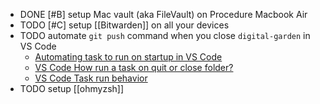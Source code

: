 - DONE [#B] setup Mac vault (aka FileVault) on Procedure Macbook Air
- TODO [#C] setup [[Bitwarden]] on all your devices
- TODO automate `git push` command when you close `digital-garden` in VS Code
	- [Automating task to run on startup in VS Code](https://sdivakarrajesh.medium.com/automating-task-to-run-on-startup-in-vscode-fe30d7f99454)
	- [VS Code How run a task on quit or close folder?](https://stackoverflow.com/a/77058296/7753274)
	- [VS Code Task run behavior](https://code.visualstudio.com/docs/editor/tasks#_run-behavior)
- TODO setup [[ohmyzsh]]